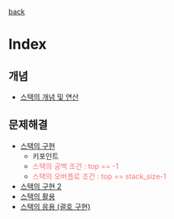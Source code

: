 [back](../../README.md)

# Index

## 개념
- [스택의 개념 및 연산](./dir/%EC%8A%A4%ED%83%9D%EC%9D%98%20%EA%B0%9C%EB%85%90%20%EB%B0%8F%20%EC%97%B0%EC%82%B0.md)

## 문제해결
- [스택의 구현](./dir/solved_1.c)
    - 키포인트
    - <span style="color:#FF7272">스택의 공백 조건 : top == -1</span>
    - <span style="color:#FF7272">스택의 오버플로 조건 : top == stack_size-1</span>
- [스택의 구현 2](./dir/solved_2.c)
- [스택의 활용](./dir/solved_3.c)
- [스택의 응용 (괄호 구현)](./dir/solved_4.c)